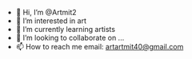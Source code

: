 - 👋 Hi, I’m @Artmit2
- 👀 I’m interested in art
- 🌱 I’m currently learning artists
- 💞️ I’m looking to collaborate on ...
- 📫 How to reach me email: artartmit40@gmail.com

<!---
Artmit2/Artmit2 is a ✨ special ✨ repository because its `README.md` (this file) appears on your GitHub profile.
You can click the Preview link to take a look at your changes.
--->
